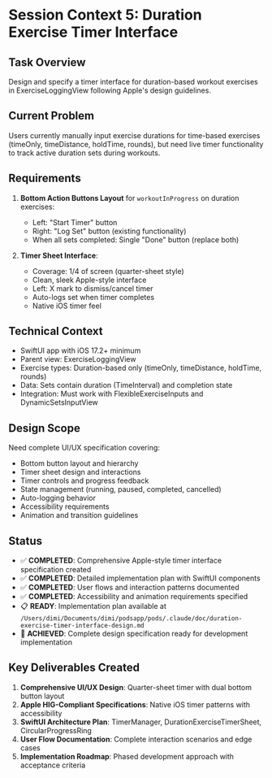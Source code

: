 # Session Context 5: Duration Exercise Timer Interface

## Task Overview
Design and specify a timer interface for duration-based workout exercises in ExerciseLoggingView following Apple's design guidelines.

## Current Problem
Users currently manually input exercise durations for time-based exercises (timeOnly, timeDistance, holdTime, rounds), but need live timer functionality to track active duration sets during workouts.

## Requirements
1. **Bottom Action Buttons Layout** for `workoutInProgress` on duration exercises:
   - Left: "Start Timer" button
   - Right: "Log Set" button (existing functionality)  
   - When all sets completed: Single "Done" button (replace both)

2. **Timer Sheet Interface**:
   - Coverage: 1/4 of screen (quarter-sheet style)
   - Clean, sleek Apple-style interface
   - Left: X mark to dismiss/cancel timer
   - Auto-logs set when timer completes
   - Native iOS timer feel

## Technical Context
- SwiftUI app with iOS 17.2+ minimum
- Parent view: ExerciseLoggingView
- Exercise types: Duration-based only (timeOnly, timeDistance, holdTime, rounds)
- Data: Sets contain duration (TimeInterval) and completion state
- Integration: Must work with FlexibleExerciseInputs and DynamicSetsInputView

## Design Scope
Need complete UI/UX specification covering:
- Bottom button layout and hierarchy
- Timer sheet design and interactions
- Timer controls and progress feedback  
- State management (running, paused, completed, cancelled)
- Auto-logging behavior
- Accessibility requirements
- Animation and transition guidelines

## Status
- ✅ **COMPLETED**: Comprehensive Apple-style timer interface specification created
- ✅ **COMPLETED**: Detailed implementation plan with SwiftUI components
- ✅ **COMPLETED**: User flows and interaction patterns documented
- ✅ **COMPLETED**: Accessibility and animation requirements specified
- 📋 **READY**: Implementation plan available at `/Users/dimi/Documents/dimi/podsapp/pods/.claude/doc/duration-exercise-timer-interface-design.md`
- 🎯 **ACHIEVED**: Complete design specification ready for development implementation

## Key Deliverables Created
1. **Comprehensive UI/UX Design**: Quarter-sheet timer with dual bottom button layout
2. **Apple HIG-Compliant Specifications**: Native iOS timer patterns with accessibility
3. **SwiftUI Architecture Plan**: TimerManager, DurationExerciseTimerSheet, CircularProgressRing
4. **User Flow Documentation**: Complete interaction scenarios and edge cases
5. **Implementation Roadmap**: Phased development approach with acceptance criteria